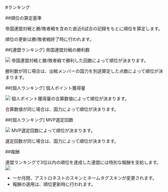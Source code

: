 #ランキング




##順位の算定基準



帝国連盟対戦と勝/敗者戦を含めた直近6試合の記録をもとに順位を算定します。

順位の更新は勝/敗者戦終了時に行われます。




##[連盟ランキング] 帝国連盟対戦の勝利数

![](https://astrokings.s3.ap-northeast-2.amazonaws.com/html/img/help/1808_01.png)
帝国連盟対戦と勝/敗者戦で勝利した回数によって順位が決まります。

勝利数が同じ場合は、出戦メンバーの国力を別途算定した点数によって順位が決まります。




##[個人ランキング] 個人ポイント獲得量

![](https://astrokings.s3.ap-northeast-2.amazonaws.com/html/img/help/1808_02.png)
個人ポイント獲得量の合算数値によって順位が決まります。

合算数値が同じ場合は、国力によって順位が決まります。




##[個人ランキング] MVP選定回数

![](https://astrokings.s3.ap-northeast-2.amazonaws.com/html/img/help/1808_03.png)
MVP選定回数によって順位が決まります。

選定回数が同じ場合は、国力によって順位が決まります。




##報酬



連盟ランキングで3位以内の順位を達成した連盟には特別な報酬を支給します。
![](https://astrokings.s3.ap-northeast-2.amazonaws.com/html/img/help/1808_04.png)
- 一か月間、アストロネストのスキンとネームタグスキンが変更されます。
- 報酬の適用は、順位更新時に行われます。

